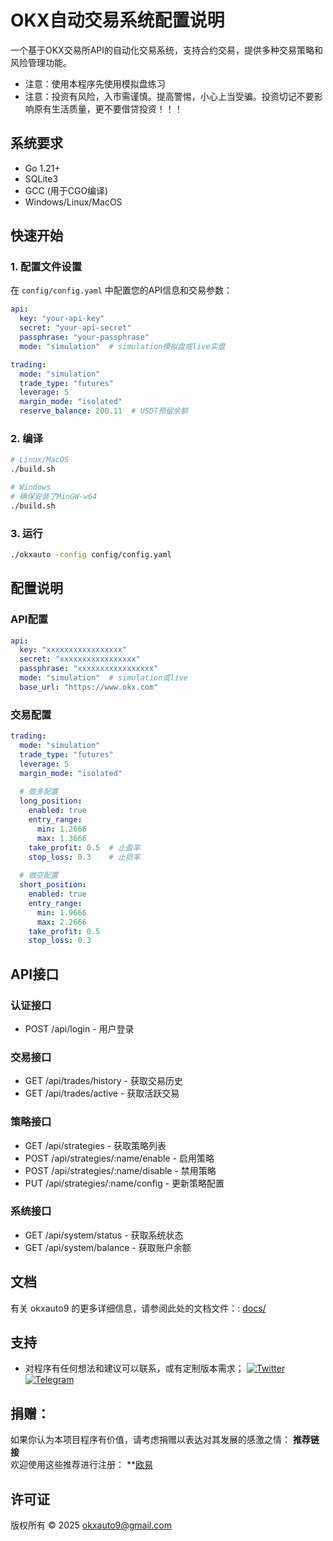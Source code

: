 # OKX自动交易系统配置说明

一个基于OKX交易所API的自动化交易系统，支持合约交易，提供多种交易策略和风险管理功能。
- 注意：使用本程序先使用模拟盘练习
- 注意：投资有风险，入市需谨慎。提高警惕，小心上当受骗。投资切记不要影响原有生活质量，更不要借贷投资！！！

## 系统要求

- Go 1.21+
- SQLite3
- GCC (用于CGO编译)
- Windows/Linux/MacOS

## 快速开始

### 1. 配置文件设置

在 `config/config.yaml` 中配置您的API信息和交易参数：

```yaml
api:
  key: "your-api-key"
  secret: "your-api-secret"
  passphrase: "your-passphrase"
  mode: "simulation"  # simulation模拟盘或live实盘

trading:
  mode: "simulation"    
  trade_type: "futures"  
  leverage: 5       
  margin_mode: "isolated" 
  reserve_balance: 200.11  # USDT预留余额
```

### 2. 编译

```bash
# Linux/MacOS
./build.sh

# Windows
# 确保安装了MinGW-w64
./build.sh
```

### 3. 运行

```bash
./okxauto -config config/config.yaml
```

## 配置说明

### API配置

```yaml
api:
  key: "xxxxxxxxxxxxxxxxx"
  secret: "xxxxxxxxxxxxxxxxx"
  passphrase: "xxxxxxxxxxxxxxxxx"
  mode: "simulation"  # simulation或live
  base_url: "https://www.okx.com"
```

### 交易配置

```yaml
trading:
  mode: "simulation"    
  trade_type: "futures"  
  leverage: 5       
  margin_mode: "isolated" 
  
  # 做多配置
  long_position:
    enabled: true
    entry_range:
      min: 1.2666  
      max: 1.3666  
    take_profit: 0.5  # 止盈率
    stop_loss: 0.3    # 止损率
    
  # 做空配置
  short_position:
    enabled: true
    entry_range:
      min: 1.9666 
      max: 2.2666  
    take_profit: 0.5
    stop_loss: 0.3
```

## API接口

### 认证接口
- POST /api/login - 用户登录

### 交易接口
- GET /api/trades/history - 获取交易历史
- GET /api/trades/active - 获取活跃交易

### 策略接口
- GET /api/strategies - 获取策略列表
- POST /api/strategies/:name/enable - 启用策略
- POST /api/strategies/:name/disable - 禁用策略
- PUT /api/strategies/:name/config - 更新策略配置

### 系统接口
- GET /api/system/status - 获取系统状态
- GET /api/system/balance - 获取账户余额


## 文档

有关 okxauto9 的更多详细信息，请参阅此处的文档文件：: [docs/](docs/)


## 支持

- 对程序有任何想法和建议可以联系，或有定制版本需求；
[![Twitter](https://img.shields.io/badge/Twitter-@okxauto9-1DA1F2?logo=twitter)](https://x.com/okxauto9)
[![Telegram](https://img.shields.io/badge/Telegram-2CA5E0?style=for-the-badge&logo=telegram&logoColor=white)](https://t.me/okxauto9)


## 捐赠：
如果你认为本项目程序有价值，请考虑捐赠以表达对其发展的感激之情：
**推荐链接**  
欢迎使用这些推荐进行注册：
**[欧易](https://www.okx.com/join/63236562)


## 许可证
版权所有 © 2025 okxauto9@gmail.com 